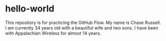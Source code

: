 # hello-world
This repository is for practicing the GitHub Flow.
My name is Chase Russell. I am currently 34 years old with a beautiful wife and two sons. I have been with Appalachian Wireless for almost 14 years.
